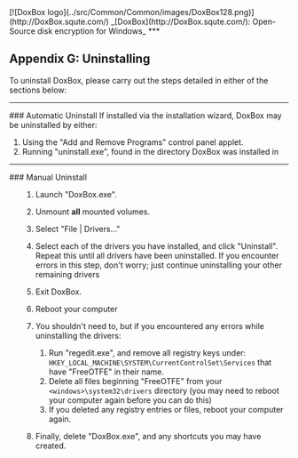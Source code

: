 

<meta content="text/html; charset=UTF-8" http-equiv="Content-Type">
<meta name="keywords" content="disk encryption, security, transparent, AES, OTFE, plausible deniability, virtual drive, Linux, MS Windows, portable, USB drive, partition">
<meta name="description" content="DoxBox: An Open-Source transparent encryption program for PCs. With this software, you can create one or more &quot;DoxBoxes&quot; on your PC - which appear as disks, anything written to these disks is automatically encrypted before being stored on your hard drive.">

<meta name="author" content="Sarah Dean">
<meta name="copyright" content="Copyright 2004, 2005, 2006, 2007, 2008 Sarah Dean">
<meta name="ROBOTS" content="ALL">

<TITLE>Appendix G: Uninstalling</TITLE>

<LINK href="./styles_common.css" rel="stylesheet" type="text/css">


<LINK rel="shortcut icon" href="../src/Common/Common/images/DoxBox.ico" type="image/x-icon">

<SPAN CLASS="master_link">
[![DoxBox logo](../src/Common/Common/images/DoxBox128.png)](http://DoxBox.squte.com/)
</SPAN>
<SPAN CLASS="master_title">
_[DoxBox](http://DoxBox.squte.com/): Open-Source disk encryption for Windows_
</SPAN>
***

      
            
## Appendix G: Uninstalling

To uninstall DoxBox, please carry out the steps detailed in either of the sections below:

* * * 
<A NAME="level_3_heading_1">
### Automatic Uninstall
</A>
If installed via the installation wizard, DoxBox may be uninstalled by either:


1. Using the "Add and Remove Programs" control panel applet.
1. Running "uninstall.exe", found in the directory DoxBox was installed in


* * * 
<A NAME="level_3_heading_2">
### Manual Uninstall
</A>

<OL>

1. Launch "DoxBox.exe".
1. Unmount **all** mounted volumes.

1. Select "File | Drivers..."

1. Select each of the drivers you have installed, and click "Uninstall". Repeat this until all drivers have been uninstalled. If you encounter errors in this step, don't worry; just continue uninstalling your other remaining drivers
1. Exit DoxBox.

1. Reboot your computer
1. You shouldn't need to, but if you encountered any errors while uninstalling the drivers:
	1. Run "regedit.exe", and remove all registry keys under: `HKEY_LOCAL_MACHINE\SYSTEM\CurrentControlSet\Services` that have "FreeOTFE" in their name.	
	2. Delete all files beginning "FreeOTFE" from your `<windows>\system32\drivers` directory (you may need to reboot your computer again before you can do this)
	3. If you deleted any registry entries or files, reboot your computer again.


1. Finally, delete "DoxBox.exe", and any shortcuts you may have created.
</OL>



